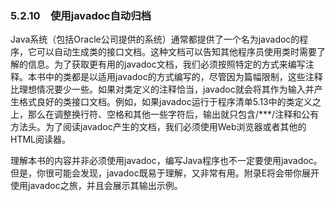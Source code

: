    

### 5.2.10　使用javadoc自动归档

Java系统（包括Oracle公司提供的系统）通常都提供了一个名为javadoc的程序，它可以自动生成类的接口文档。这种文档可以告知其他程序员使用类时需要了解的信息。为了获取更有用的javadoc文档，我们必须按照特定的方式来编写注释。本书中的类都是以适用javadoc的方式编写的，尽管因为篇幅限制，这些注释比理想情况要少一些。如果对类定义的注释恰当，javadoc就会将其作为输入并产生格式良好的类接口文档。例如，如果javadoc运行于程序清单5.13中的类定义之上，那么在调整换行符、空格和其他一些字符后，输出就只包含/***/注释和公有方法头。为了阅读javadoc产生的文档，我们必须使用Web浏览器或者其他的HTML阅读器。

理解本书的内容并非必须使用javadoc，编写Java程序也不一定要使用javadoc。但是，你很可能会发现，javadoc既易于理解，又非常有用。附录E将会带你展开使用javadoc之旅，并且会展示其输出示例。